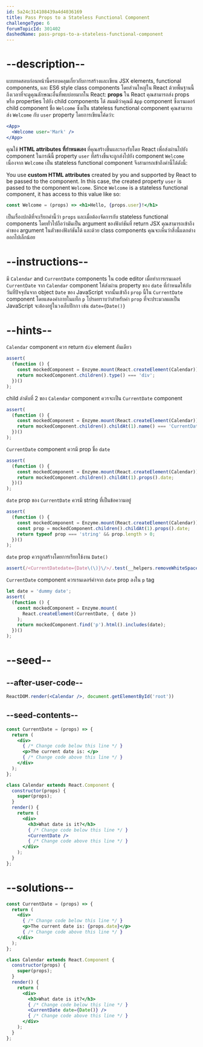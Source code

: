 ```yaml
---
id: 5a24c314108439a4d4036169
title: Pass Props to a Stateless Functional Component
challengeType: 6
forumTopicId: 301402
dashedName: pass-props-to-a-stateless-functional-component
---
```


# --description--

แบบทดสอบก่อนหน้านี้ครอบคลุมเกี่ยวกับการสร้างและเขียน JSX elements, functional components, และ ES6 style class components โดยส่วนใหญ่ใน React ด้วยพื้นฐานนี้ถึงเวลาที่จะดูคุณลักษณะอื่นที่พบบ่อยมากใน React: **props** ใน React คุณสามารถส่ง props หรือ properties ไปยัง child components ได้ สมมติว่าคุณมี `App` component ซึ่งเรนเดอร์ child component ชื่อ `Welcome` ซึ่งเป็น stateless functional component คุณสามารถส่ง `Welcome` กับ `user` property โดยการเขียนโค้ดว่า:

```jsx
<App>
  <Welcome user='Mark' />
</App>
```

คุณใช้ **HTML attributes ที่กำหนดเอง** ที่คุณสร้างขึ้นและรองรับโดย React เพื่อส่งผ่านไปยัง component ในกรณีนี้ property `user` ที่สร้างขึ้นจะถูกส่งไปยัง component `Welcome` เนื่องจาก `Welcome` เป็น stateless functional component จึงสามารถเข้าถึงค่านี้ได้ดังนี้:

You use **custom HTML attributes** created by you and supported by React to be passed to the component. In this case, the created property `user` is passed to the component `Welcome`. Since `Welcome` is a stateless functional component, it has access to this value like so:

```jsx
const Welcome = (props) => <h1>Hello, {props.user}!</h1>
```

เป็นเรื่องปกติที่จะเรียกค่านี้ว่า `props` และเมื่อต้องจัดการกับ stateless functional components โดยทั่วไปถือว่ามันเป็น argument ของฟังก์ชันที่ return JSX คุณสามารถเข้าถึงค่าของ argument ในตัวของฟังก์ชันได้ และด้วย class components คุณจะเห็นว่าสิ่งนี้แตกต่างออกไปเล็กน้อย

# --instructions--

มี `Calendar` and `CurrentDate` components ใน code editor เมื่อทำการเรนเดอร์ `CurrentDate` จาก `Calendar` component ให้ส่งผ่าน property ของ `date` ที่กำหนดให้กับวันที่ปัจจุบันจาก object `Date` ของ JavaScript จากนั้นเข้าถึง `prop` นี้ใน `CurrentDate` component โดยแสดงค่าภายในแท็ก `p` โปรดทราบว่าสำหรับค่า `prop` ที่จะประมวลผลเป็น JavaScript จะต้องอยู่ในวงเล็บปีกกา เช่น `date={Date()}`

# --hints--

`Calendar` component ควร return `div` element อันเดียว

```js
assert(
  (function () {
    const mockedComponent = Enzyme.mount(React.createElement(Calendar));
    return mockedComponent.children().type() === 'div';
  })()
);
```

child ลำดับที่ 2 ของ `Calendar` component ควรจะเป็น `CurrentDate` component 

```js
assert(
  (function () {
    const mockedComponent = Enzyme.mount(React.createElement(Calendar));
    return mockedComponent.children().childAt(1).name() === 'CurrentDate';
  })()
);
```

`CurrentDate` component ควรมี prop ชื่อ `date`

```js
assert(
  (function () {
    const mockedComponent = Enzyme.mount(React.createElement(Calendar));
    return mockedComponent.children().childAt(1).props().date;
  })()
);
```

`date` prop ของ `CurrentDate` ควรมี string ที่เป็นข้อความอยู่

```js
assert(
  (function () {
    const mockedComponent = Enzyme.mount(React.createElement(Calendar));
    const prop = mockedComponent.children().childAt(1).props().date;
    return typeof prop === 'string' && prop.length > 0;
  })()
);
```

`date` prop ควรถูกสร้างโดยการเรียกใช้งาน `Date()`

```js
assert(/<CurrentDatedate={Date\(\)}\/>/.test(__helpers.removeWhiteSpace(code)));
```

`CurrentDate` component ควรเรนเดอร์ค่าจาก `date` prop ลงใน `p` tag

```js
let date = 'dummy date';
assert(
  (function () {
    const mockedComponent = Enzyme.mount(
      React.createElement(CurrentDate, { date })
    );
    return mockedComponent.find('p').html().includes(date);
  })()
);
```

# --seed--

## --after-user-code--

```jsx
ReactDOM.render(<Calendar />, document.getElementById('root'))
```

## --seed-contents--

```jsx
const CurrentDate = (props) => {
  return (
    <div>
      { /* Change code below this line */ }
      <p>The current date is: </p>
      { /* Change code above this line */ }
    </div>
  );
};

class Calendar extends React.Component {
  constructor(props) {
    super(props);
  }
  render() {
    return (
      <div>
        <h3>What date is it?</h3>
        { /* Change code below this line */ }
        <CurrentDate />
        { /* Change code above this line */ }
      </div>
    );
  }
};
```

# --solutions--

```jsx
const CurrentDate = (props) => {
  return (
    <div>
      { /* Change code below this line */ }
      <p>The current date is: {props.date}</p>
      { /* Change code above this line */ }
    </div>
  );
};

class Calendar extends React.Component {
  constructor(props) {
    super(props);
  }
  render() {
    return (
      <div>
        <h3>What date is it?</h3>
        { /* Change code below this line */ }
        <CurrentDate date={Date()} />
        { /* Change code above this line */ }
      </div>
    );
  }
};
```
